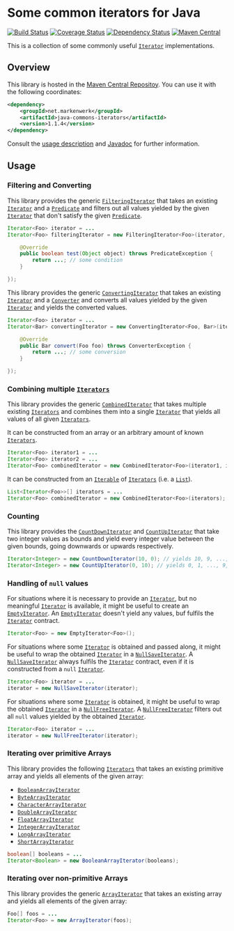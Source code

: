 # Some common iterators for Java

[![Build Status](https://travis-ci.org/markenwerk/java-commons-iterators.svg?branch=master)](https://travis-ci.org/markenwerk/java-commons-iterators)
[![Coverage Status](https://coveralls.io/repos/markenwerk/java-commons-iterators/badge.svg?branch=master&service=github)](https://coveralls.io/github/markenwerk/java-commons-iterators?branch=master)
[![Dependency Status](https://www.versioneye.com/user/projects/564dd82a771e41003f000001/badge.svg)](https://www.versioneye.com/user/projects/564dd82a771e41003f000001)
[![Maven Central](https://maven-badges.herokuapp.com/maven-central/net.markenwerk/commons-iterators/badge.svg)](https://maven-badges.herokuapp.com/maven-central/net.markenwerk/commons-iterators)

This is a collection of some commonly useful [`Iterator`][Iterator] implementations.

## Overview

This library is hosted in the [Maven Central Repositoy](http://search.maven.org/#artifactdetails|net.markenwerk|java-commons-iterators|1.1.4|jar). You can use it with the following coordinates:

```xml
<dependency>
	<groupId>net.markenwerk</groupId>
	<artifactId>java-commons-iterators</artifactId>
	<version>1.1.4</version>
</dependency>
```

Consult the [usage description](#usage) and [Javadoc](http://markenwerk.github.io/java-commons-iterators/javadoc/1.1.4/index.html) for further information.

## Usage

### Filtering and Converting

This library provides the generic [`FilteringIterator`][FilteringIterator] that takes an existing [`Iterator`][Iterator] and a [`Predicate`][Predicate] and filters out all values yielded by the given [`Iterator`][Iterator] that don't satisfy the given [`Predicate`][Predicate].

```java
Iterator<Foo> iterator = ...
Iterator<Foo> filteringIterator = new FilteringIterator<Foo>(iterator, new Predicate<Foo>(){

	@Override
	public boolean test(Object object) throws PredicateException {
		return ...; // some condition
	}

});
```

This library provides the generic [`ConvertingIterator`][ConvertingIterator] that takes an existing [`Iterator`][Iterator] and a [`Converter`][Converter] and converts all values yielded by the given [`Iterator`][Iterator] and yields the converted values. 

```java
Iterator<Foo> iterator = ...
Iterator<Bar> convertingIterator = new ConvertingIterator<Foo, Bar>(iterator, new Converter<Foo, Bar>(){

	@Override
	public Bar convert(Foo foo) throws ConverterException {
		return ...; // some conversion
	}

});
```

### Combining multiple [`Iterators`][Iterator]

This library provides the generic [`CombinedIterator`][CombinedIterator] that takes multiple existing [`Iterators`][Iterator] and combines them into a single [`Iterator`][Iterator] that yields all values of all given [`Iterators`][Iterator].

It can be constructed from an array or an arbitrary amount of known [`Iterators`][Iterator].

```java
Iterator<Foo> iterator1 = ...
Iterator<Foo> iterator2 = ...
Iterator<Foo> combinedIterator = new CombinedIterator<Foo>(iterator1, iterator2);
```

It can be constructed from an [`Iterable`][Iterable] of [`Iterators`][Iterator] (i.e. a [`List`][List]).

```java
List<Iterator<Foo>>[] iterators = ...
Iterator<Foo> combinedIterator = new CombinedIterator<Foo>(iterators);
```

### Counting

This library provides the [`CountDownIterator`][CountDownIterator] and [`CountUpIterator`][CountUpIterator] that take two integer values as bounds and yield every integer value between the given bounds, going downwards or upwards respectively.

```java
Iterator<Integer> = new CountDownIterator(10, 0); // yields 10, 9, ..., 1, 0
Iterator<Integer> = new CountUpIterator(0, 10); // yields 0, 1, ..., 9, 10
```

### Handling of `null` values

For situations where it is necessary to provide an [`Iterator`][Iterator], but no meaningful [`Iterator`][Iterator] is available, it might be useful to create an [`EmptyIterator`][EmptyIterator]. An [`EmptyIterator`][EmptyIterator] doesn't yield any values, buf fulfils the [`Iterator`][Iterator] contract.

```java
Iterator<Foo> = new EmptyIterator<Foo>();
```

For situations where some [`Iterator`][Iterator] is obtained and passed along, it might be useful to wrap the obtained [`Iterator`][Iterator] in a [`NullSaveIterator`][NullSaveIterator]. A [`NullSaveIterator`][NullSaveIterator] always fulfils the [`Iterator`][Iterator] contract, even if it is constructed from a `null` [`Iterator`][Iterator].

```java
Iterator<Foo> iterator = ...
iterator = new NullSaveIterator(iterator);
```

For situations where some [`Iterator`][Iterator] is obtained, it might be useful to wrap the obtained [`Iterator`][Iterator] in a [`NullFreeIterator`][NullFreeIterator]. A [`NullFreeIterator`][NullFreeIterator] filters out all `null` values yielded by the obtained [`Iterator`][Iterator].

```java
Iterator<Foo> iterator = ...
iterator = new NullFreeIterator(iterator);
```

### Iterating over primitive Arrays

This library provides the following [`Iterators`][Iterator] that takes an existing primitive array and yields all elements of the given array:

- [`BooleanArrayIterator`][BooleanArrayIterator]
- [`ByteArrayIterator`][ByteArrayIterator]
- [`CharacterArrayIterator`][CharacterArrayIterator]
- [`DoubleArrayIterator`][DoubleArrayIterator]
- [`FloatArrayIterator`][FloatArrayIterator]
- [`IntegerArrayIterator`][IntegerArrayIterator]
- [`LongArrayIterator`][LongArrayIterator]
- [`ShortArrayIterator`][ShortArrayIterator]

```java
boolean[] booleans = ...
Iterator<Boolean> = new BooleanArrayIterator(booleans);
```

### Iterating over non-primitive Arrays

This library provides the generic [`ArrayIterator`][ArrayIterator] that takes an existing array and yields all elements of the given array:

```java
Foo[] foos = ...
Iterator<Foo> = new ArrayIterator(foos);
```


[ArrayIterator]: http://static.javadoc.io/net.markenwerk/commons-iterators/1.1.4/index.html?net/markenwerk/commons/iterators/ArrayIterator.html
[BooleanArrayIterator]: http://static.javadoc.io/net.markenwerk/commons-iterators/1.1.4/index.html?net/markenwerk/commons/iterators/BooleanArrayIterator.html
[ByteArrayIterator]: http://static.javadoc.io/net.markenwerk/commons-iterators/1.1.4/index.html?net/markenwerk/commons/iterators/ByteArrayIterator.html
[CharacterArrayIterator]: http://static.javadoc.io/net.markenwerk/commons-iterators/1.1.4/index.html?net/markenwerk/commons/iterators/CharacterArrayIterator.html
[CombinedIterator]: http://static.javadoc.io/net.markenwerk/commons-iterators/1.1.4/index.html?net/markenwerk/commons/iterators/CombinedIterator.html
[ConvertingIterator]: http://static.javadoc.io/net.markenwerk/commons-iterators/1.1.4/index.html?net/markenwerk/commons/iterators/ConvertingIterator.html
[CountDownIterator]: http://static.javadoc.io/net.markenwerk/commons-iterators/1.1.4/index.html?net/markenwerk/commons/iterators/CountDownIterator.html
[CountUpIterator]: http://static.javadoc.io/net.markenwerk/commons-iterators/1.1.4/index.html?net/markenwerk/commons/iterators/CountUpIterator.html
[DoubleArrayIterator]: http://static.javadoc.io/net.markenwerk/commons-iterators/1.1.4/index.html?net/markenwerk/commons/iterators/DoubleArrayIterator.html
[EmptyIterator]: http://static.javadoc.io/net.markenwerk/commons-iterators/1.1.4/index.html?net/markenwerk/commons/iterators/EmptyIterator.html
[FilteringIterator]: http://static.javadoc.io/net.markenwerk/commons-iterators/1.1.4/index.html?net/markenwerk/commons/iterators/FilteringIterator.html
[FloatArrayIterator]: http://static.javadoc.io/net.markenwerk/commons-iterators/1.1.4/index.html?net/markenwerk/commons/iterators/FloatArrayIterator.html
[IntegerArrayIterator]: http://static.javadoc.io/net.markenwerk/commons-iterators/1.1.4/index.html?net/markenwerk/commons/iterators/IntegerArrayIterator.html
[LongArrayIterator]: http://static.javadoc.io/net.markenwerk/commons-iterators/1.1.4/index.html?net/markenwerk/commons/iterators/LongArrayIterator.html
[NullFreeIterator]: http://static.javadoc.io/net.markenwerk/commons-iterators/1.1.4/index.html?net/markenwerk/commons/iterators/NullFreeIterator.html
[NullSaveIterator]: http://static.javadoc.io/net.markenwerk/commons-iterators/1.1.4/index.html?net/markenwerk/commons/iterators/NullSaveIterator.html
[ShortArrayIterator]: http://static.javadoc.io/net.markenwerk/commons-iterators/1.1.4/index.html?net/markenwerk/commons/iterators/ShortArrayIterator.html

[Converter]: http://static.javadoc.io/net.markenwerk/commons-interfaces/2.0.0/index.html?net/markenwerk/commons/interfaces/Converter.html
[Predicate]: http://static.javadoc.io/net.markenwerk/commons-interfaces/2.0.0/index.html?net/markenwerk/commons/interfaces/Predicate.html

[Iterable]: http://docs.oracle.com/javase/6/docs/api/index.html?java/lang/Iterable.html
[Iterator]: http://docs.oracle.com/javase/6/docs/api/index.html?java/util/Iterator.html
[List]: http://docs.oracle.com/javase/6/docs/api/index.html?java/util/List.html
